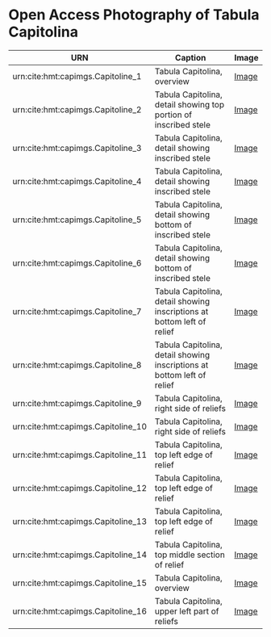 # Open Access Photography of Tabula Capitolina


| URN  | Caption  | Image  | 
|---|---|---|
| urn:cite:hmt:capimgs.Capitoline_1  | Tabula Capitolina, overview  | [Image](http://shot.holycross.edu/eikon/tabulaeiliacae/Capitoline_1.jpg)  |  
| urn:cite:hmt:capimgs.Capitoline_2  | Tabula Capitolina, detail showing top portion of inscribed stele  | [Image](http://shot.holycross.edu/eikon/tabulaeiliacae/Capitoline_2.jpg)  |  
| urn:cite:hmt:capimgs.Capitoline_3  | Tabula Capitolina, detail showing inscribed stele | [Image](http://shot.holycross.edu/eikon/tabulaeiliacae/Capitoline_3.jpg)  |  
| urn:cite:hmt:capimgs.Capitoline_4  | Tabula Capitolina, detail showing inscribed stele  | [Image](http://shot.holycross.edu/eikon/tabulaeiliacae/Capitoline_4.jpg)  |  
| urn:cite:hmt:capimgs.Capitoline_5  | Tabula Capitolina, detail showing bottom of inscribed stele  | [Image](http://shot.holycross.edu/eikon/tabulaeiliacae/Capitoline_5.jpg)  |  
| urn:cite:hmt:capimgs.Capitoline_6  | Tabula Capitolina, detail showing bottom of inscribed stele  | [Image](http://shot.holycross.edu/eikon/tabulaeiliacae/Capitoline_6.jpg)  |  
| urn:cite:hmt:capimgs.Capitoline_7  | Tabula Capitolina, detail showing inscriptions at bottom left of relief  | [Image](http://shot.holycross.edu/eikon/tabulaeiliacae/Capitoline_7.jpg)  | 
| urn:cite:hmt:capimgs.Capitoline_8  | Tabula Capitolina, detail showing inscriptions at bottom left of relief  | [Image](http://shot.holycross.edu/eikon/tabulaeiliacae/Capitoline_8.jpg)  | 
| urn:cite:hmt:capimgs.Capitoline_9  | Tabula Capitolina, right side of reliefs  | [Image](http://shot.holycross.edu/eikon/tabulaeiliacae/Capitoline_9.jpg)  |  
| urn:cite:hmt:capimgs.Capitoline_10  | Tabula Capitolina, right side of reliefs	 | [Image](http://shot.holycross.edu/eikon/tabulaeiliacae/Capitoline_10.jpg)  |  
| urn:cite:hmt:capimgs.Capitoline_11  | Tabula Capitolina, top left edge of relief  | [Image](http://shot.holycross.edu/eikon/tabulaeiliacae/Capitoline_11.jpg)  |  
| urn:cite:hmt:capimgs.Capitoline_12  | Tabula Capitolina, top left edge of relief  | [Image](http://shot.holycross.edu/eikon/tabulaeiliacae/Capitoline_12.jpg)  |  
| urn:cite:hmt:capimgs.Capitoline_13  | Tabula Capitolina, top left edge of relief  | [Image](http://shot.holycross.edu/eikon/tabulaeiliacae/Capitoline_13.jpg)  |  
| urn:cite:hmt:capimgs.Capitoline_14  |  Tabula Capitolina, top middle section of relief | [Image](http://shot.holycross.edu/eikon/tabulaeiliacae/Capitoline_14.jpg)  |  
| urn:cite:hmt:capimgs.Capitoline_15  | Tabula Capitolina, overview	  | [Image](http://shot.holycross.edu/eikon/tabulaeiliacae/Capitoline_15.jpg)  |  
| urn:cite:hmt:capimgs.Capitoline_16  | Tabula Capitolina, upper left part of reliefs	  | [Image](http://shot.holycross.edu/eikon/tabulaeiliacae/Capitoline_16.jpg)  |  
